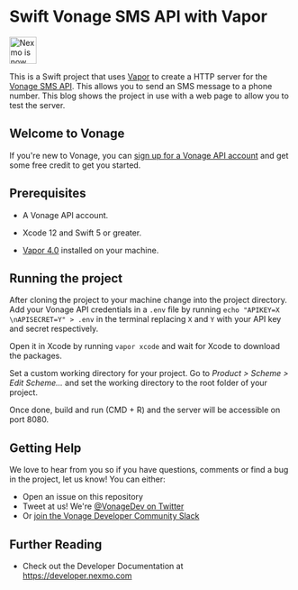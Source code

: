 # Swift Vonage SMS API with Vapor

<img src="https://developer.nexmo.com/assets/images/Vonage_Nexmo.svg" height="48px" alt="Nexmo is now known as Vonage" />

This is a Swift project that uses [Vapor](vapor.codes) to create a HTTP server for the [Vonage SMS API](https://developer.nexmo.com/messaging/sms/overview). This allows you to send an SMS message to a phone number. This blog shows the project in use with a web page to allow you to test the server.

## Welcome to Vonage

If you're new to Vonage, you can [sign up for a Vonage API account](https://dashboard.nexmo.com/sign-up?utm_source=DEV_REL&utm_medium=github&utm_campaign=swift-vapor-sms) and get some free credit to get you started.

## Prerequisites

+ A Vonage API account.

+ Xcode 12 and Swift 5 or greater.

+ [Vapor 4.0](https://vapor.codes) installed on your machine.

## Running the project

After cloning the project to your machine change into the project directory. Add your Vonage API credentials in a `.env` file by running `echo "APIKEY=X \nAPISECRET=Y" > .env` in the terminal replacing `X` and `Y` with your API key and secret respectively.

Open it in Xcode by running `vapor xcode` and wait for Xcode to download the packages.

Set a custom working directory for your project. Go to _Product > Scheme > Edit Scheme..._ and set the working directory to the root folder of your project.

Once done, build and run (CMD + R) and the server will be accessible on port 8080. 


## Getting Help

We love to hear from you so if you have questions, comments or find a bug in the project, let us know! You can either:

* Open an issue on this repository
* Tweet at us! We're [@VonageDev on Twitter](https://twitter.com/VonageDev)
* Or [join the Vonage Developer Community Slack](https://developer.nexmo.com/community/slack)

## Further Reading

* Check out the Developer Documentation at <https://developer.nexmo.com>
